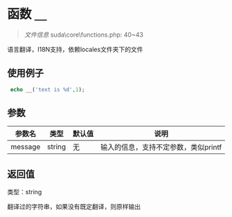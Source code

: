 # 函数 `__`

> *文件信息* suda\core\functions.php: 40~43

语言翻译，I18N支持，依赖locales文件夹下的文件

## 使用例子

```php
 echo __('text is %d',1);
```

## 参数


| 参数名 | 类型 | 默认值 | 说明 |
|--------|-----|-------|-------|
| message |  string | 无 |  输入的信息，支持不定参数，类似printf |



## 返回值

类型：string

 翻译过的字符串，如果没有既定翻译，则原样输出

